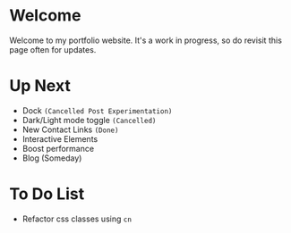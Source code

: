 # Welcome
Welcome to my portfolio website. It's a work in progress, so do revisit this page often for updates.


# Up Next
- Dock `(Cancelled Post Experimentation)`
- Dark/Light mode toggle `(Cancelled)`
- New Contact Links `(Done)`
- Interactive Elements
- Boost performance
- Blog (Someday)

# To Do List
- Refactor css classes using `cn`